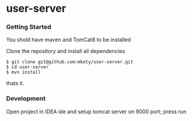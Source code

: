 # user-server


### Getting Started

You shold have maven and TomCat8 to be installed


Clone the repository and install all dependencies

    $ git clone git@github.com:mkoty/user-server.git
    $ cd user-server
    $ mvn install

thats it.

### Development

Open project in IDEA ide and setup tomcat server on 9000 port;
press run
